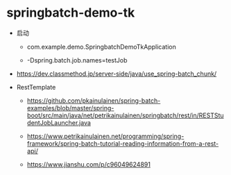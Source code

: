 # springbatch-demo-tk
* 启动
  * com.example.demo.SpringbatchDemoTkApplication

  * -Dspring.batch.job.names=testJob

* https://dev.classmethod.jp/server-side/java/use_spring-batch_chunk/

* RestTemplate
  * https://github.com/pkainulainen/spring-batch-examples/blob/master/spring-boot/src/main/java/net/petrikainulainen/springbatch/rest/in/RESTStudentJobLauncher.java
  
  * https://www.petrikainulainen.net/programming/spring-framework/spring-batch-tutorial-reading-information-from-a-rest-api/
  * https://www.jianshu.com/p/c96049624891
